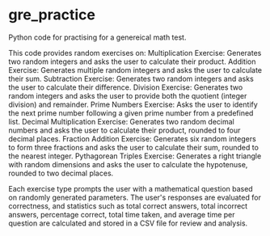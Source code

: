 # gre_practice
Python code for practising for a genereical math test. 

This code provides random exercises on: 
Multiplication Exercise: Generates two random integers and asks the user to calculate their product.
Addition Exercise: Generates multiple random integers and asks the user to calculate their sum.
Subtraction Exercise: Generates two random integers and asks the user to calculate their difference.
Division Exercise: Generates two random integers and asks the user to provide both the quotient (integer division) and remainder.
Prime Numbers Exercise: Asks the user to identify the next prime number following a given prime number from a predefined list.
Decimal Multiplication Exercise: Generates two random decimal numbers and asks the user to calculate their product, rounded to four decimal places.
Fraction Addition Exercise: Generates six random integers to form three fractions and asks the user to calculate their sum, rounded to the nearest integer.
Pythagorean Triples Exercise: Generates a right triangle with random dimensions and asks the user to calculate the hypotenuse, rounded to two decimal places.

Each exercise type prompts the user with a mathematical question based on randomly generated parameters. The user's responses are evaluated for correctness, and statistics such as total correct answers, total incorrect answers, percentage correct, total time taken, and average time per question are calculated and stored in a CSV file for review and analysis.




